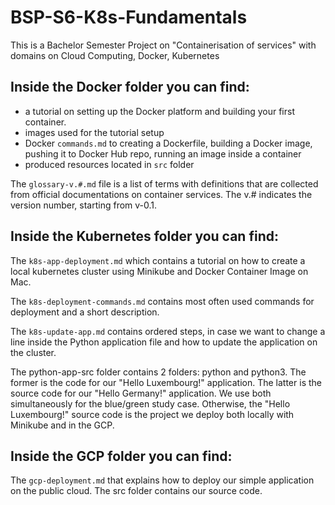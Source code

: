 # BSP-S6-K8s-Fundamentals
This is a Bachelor Semester Project on "Containerisation of services" with domains on Cloud Computing, Docker, Kubernetes

## Inside the Docker folder you can find:
- a tutorial on setting up the Docker platform and building your first container. 
- images used for the tutorial setup
- Docker ```commands.md``` to creating a Dockerfile, building a Docker image, pushing it to Docker Hub repo, running an image inside a container
- produced resources located in ```src``` folder

The ```glossary-v.#.md``` file is a list of terms with definitions that are collected from official documentations on container services. The v.# indicates the version number, starting from v-0.1.

## Inside the Kubernetes folder you can find:
The ```k8s-app-deployment.md``` which contains a tutorial on how to create a local kubernetes cluster using Minikube and Docker Container Image on Mac. 

The ```k8s-deployment-commands.md``` contains most often used commands for deployment and a short description.

The ```k8s-update-app.md``` contains ordered steps, in case we want to change a line inside the Python application file and how to update the application on the cluster.

The python-app-src folder contains 2 folders: python and python3. The former is the code for our "Hello Luxembourg!" application. The latter is the source code for our "Hello Germany!" application. We use both simultaneously for the blue/green study case. Otherwise, the "Hello Luxembourg!" source code is the project we deploy both locally with Minikube and in the GCP.

## Inside the GCP folder you can find:
The ```gcp-deployment.md``` that explains how to deploy our simple application on the public cloud. 
The src folder contains our source code.
